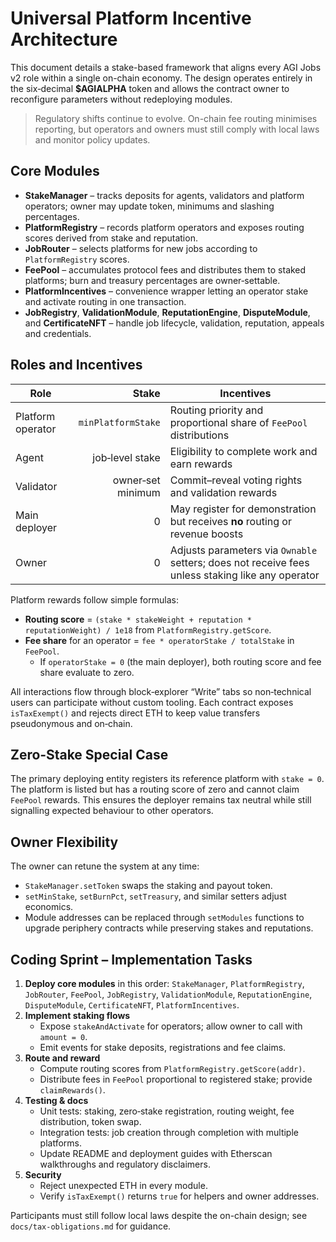 # Universal Platform Incentive Architecture

This document details a stake-based framework that aligns every AGI Jobs v2 role within a single on-chain economy.  The design operates entirely in the six‑decimal **$AGIALPHA** token and allows the contract owner to reconfigure parameters without redeploying modules.

> Regulatory shifts continue to evolve. On-chain fee routing minimises reporting, but operators and owners must still comply with local laws and monitor policy updates.

## Core Modules
- **StakeManager** – tracks deposits for agents, validators and platform operators; owner may update token, minimums and slashing percentages.
- **PlatformRegistry** – records platform operators and exposes routing scores derived from stake and reputation.
- **JobRouter** – selects platforms for new jobs according to `PlatformRegistry` scores.
- **FeePool** – accumulates protocol fees and distributes them to staked platforms; burn and treasury percentages are owner‑settable.
- **PlatformIncentives** – convenience wrapper letting an operator stake and activate routing in one transaction.
- **JobRegistry**, **ValidationModule**, **ReputationEngine**, **DisputeModule**, and **CertificateNFT** – handle job lifecycle, validation, reputation, appeals and credentials.

## Roles and Incentives
| Role | Stake | Incentives |
|------|------:|------------|
| Platform operator | `minPlatformStake` | Routing priority and proportional share of `FeePool` distributions |
| Agent | job‑level stake | Eligibility to complete work and earn rewards |
| Validator | owner‑set minimum | Commit–reveal voting rights and validation rewards |
| Main deployer | 0 | May register for demonstration but receives **no** routing or revenue boosts |
| Owner | 0 | Adjusts parameters via `Ownable` setters; does not receive fees unless staking like any operator |

Platform rewards follow simple formulas:

- **Routing score** = `(stake * stakeWeight + reputation * reputationWeight) / 1e18` from `PlatformRegistry.getScore`.
- **Fee share** for an operator = `fee * operatorStake / totalStake` in `FeePool`.
  - If `operatorStake = 0` (the main deployer), both routing score and fee share evaluate to zero.

All interactions flow through block‑explorer “Write” tabs so non‑technical users can participate without custom tooling.  Each contract exposes `isTaxExempt()` and rejects direct ETH to keep value transfers pseudonymous and on‑chain.

## Zero‑Stake Special Case
The primary deploying entity registers its reference platform with `stake = 0`.  The platform is listed but has a routing score of zero and cannot claim `FeePool` rewards.  This ensures the deployer remains tax neutral while still signalling expected behaviour to other operators.

## Owner Flexibility
The owner can retune the system at any time:
- `StakeManager.setToken` swaps the staking and payout token.
- `setMinStake`, `setBurnPct`, `setTreasury`, and similar setters adjust economics.
- Module addresses can be replaced through `setModules` functions to upgrade periphery contracts while preserving stakes and reputations.

## Coding Sprint – Implementation Tasks
1. **Deploy core modules** in this order: `StakeManager`, `PlatformRegistry`, `JobRouter`, `FeePool`, `JobRegistry`, `ValidationModule`, `ReputationEngine`, `DisputeModule`, `CertificateNFT`, `PlatformIncentives`.
2. **Implement staking flows**
   - Expose `stakeAndActivate` for operators; allow owner to call with `amount = 0`.
   - Emit events for stake deposits, registrations and fee claims.
3. **Route and reward**
   - Compute routing scores from `PlatformRegistry.getScore(addr)`.
   - Distribute fees in `FeePool` proportional to registered stake; provide `claimRewards()`.
4. **Testing & docs**
   - Unit tests: staking, zero‑stake registration, routing weight, fee distribution, token swap.
   - Integration tests: job creation through completion with multiple platforms.
   - Update README and deployment guides with Etherscan walkthroughs and regulatory disclaimers.
5. **Security**
   - Reject unexpected ETH in every module.
   - Verify `isTaxExempt()` returns `true` for helpers and owner addresses.

Participants must still follow local laws despite the on-chain design; see `docs/tax-obligations.md` for guidance.
